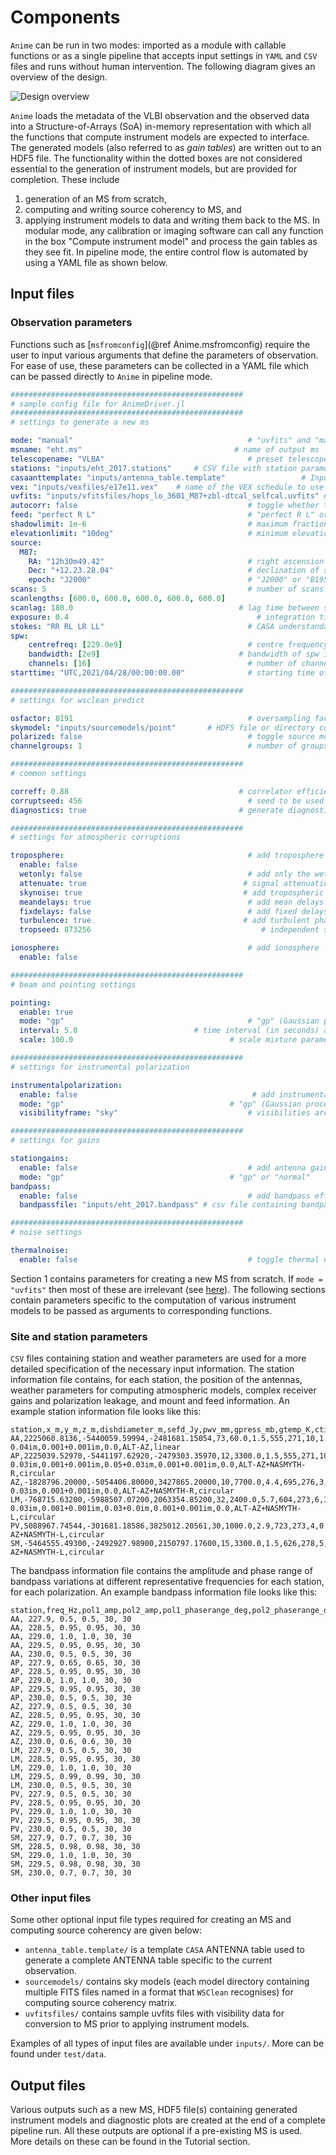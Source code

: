 # Components

`Anime` can be run in two modes: imported as a module with callable functions or as a single pipeline that accepts input settings in `YAML` and `CSV` files and runs without human intervention. The following diagram gives an overview of the design.

![Design overview](components.png)

`Anime` loads the metadata of the VLBI observation and the observed data into a Structure-of-Arrays (SoA) in-memory representation with which all the functions that compute instrument models are expected to interface. The generated models (also referred to as *gain tables*) are written out to an HDF5 file. The functionality within the dotted boxes are not considered essential to the generation of instrument models, but are provided for completion. These include
1. generation of an MS from scratch,
2. computing and writing source coherency to MS, and
3. applying instrument models to data and writing them back to the MS.
In modular mode, any calibration or imaging software can call any function in the box "Compute instrument model" and process the gain tables as they see fit. In pipeline mode, the entire control flow is automated by using a YAML file as shown below.

## Input files

### Observation parameters
Functions such as [`msfromconfig`](@ref Anime.msfromconfig) require the user to input various arguments that define the parameters of observation. For ease of use, these parameters can be collected in a YAML file which can be passed directly to `Anime` in pipeline mode.

```yaml
####################################################
# sample config file for AnimeDriver.jl
####################################################
# settings to generate a new ms

mode: "manual"                                       # "uvfits" and "manual" are the only allowed values
msname: "eht.ms"                                  # name of output ms 
telescopename: "VLBA"                                # preset telescope known to casa (not important since CASA is not used for predict; just an argument required for setconfig)
stations: "inputs/eht_2017.stations"     # CSV file with station parameters
casaanttemplate: "inputs/antenna_table.template"                 # Input CASA ANTENNA table to use as template
vex: "inputs/vexfiles/e17e11.vex"    # name of the VEX schedule to use for observing
uvfits: "inputs/vfitsfiles/hops_lo_3601_M87+zbl-dtcal_selfcal.uvfits" # name of uvfits file to convert to ms
autocorr: false                                      # toggle whether to include autocorrelations
feed: "perfect R L"                                  # "perfect R L" or "perfect X Y"
shadowlimit: 1e-6                                    # maximum fraction of geometrically shadowed area before flagging occurs
elevationlimit: "10deg"                              # minimum elevation angle before flagging occurs
source:
  M87:
    RA: "12h30m49.42"                                # right ascension of source position in hours
    Dec: "+12.23.28.04"                              # declination of source position in degrees
    epoch: "J2000"                                   # "J2000" or "B1950"
scans: 5                                             # number of scans
scanlengths: [600.0, 600.0, 600.0, 600.0, 600.0]                              # list of lengths of each scan in seconds
scanlag: 180.0                                     # lag time between scans in seconds
exposure: 0.4                                          # integration time in seconds
stokes: "RR RL LR LL"                                # CASA understandable Stokes types to simulate (check official MS specification)
spw:
    centrefreq: [229.0e9]                            # centre frequency of spw in Hz
    bandwidth: [2e9]                               # bandwidth of spw in Hz
    channels: [16]                                   # number of channels in spw
starttime: "UTC,2021/04/28/00:00:00.00"              # starting time of the first scan in the observation

####################################################
# settings for wsclean predict

osfactor: 8191                                       # oversampling factor for WSClean
skymodel: "inputs/sourcemodels/point"       # HDF5 file or directory containing FITS files
polarized: false                                     # toggle source model polarization
channelgroups: 1                                     # number of groups to divide the channels into for computing source coherencies

####################################################
# common settings

correff: 0.88                                      # correlator efficiency for 2 quantization bits (use 0.636 for 1-bit)
corruptseed: 456                                     # seed to be used for generating random variables for corruptions (except for troposphere)
diagnostics: true                                  # generate diagnostic plots and logs

####################################################
# settings for atmospheric corruptions

troposphere:                                         # add troposphere
  enable: false
  wetonly: false                                     # add only the wet component
  attenuate: true                                   # signal attenuation due to opacity
  skynoise: true                                    # add tropospheric contribution to sky noise
  meandelays: true                                   # add mean delays
  fixdelays: false                                   # add fixed delays 
  turbulence: true                                  # add turbulent phases
  tropseed: 873256                                      # independent seed for generating random variables for troposphere

ionosphere:                                          # add ionosphere
  enable: false

####################################################
# beam and pointing settings

pointing:
  enable: true
  mode: "gp"                                         # "gp" (Gaussian processes) or "normal" (Gaussian)
  interval: 5.0                          # time interval (in seconds) after which to generate new pointing errors (<=0.0 for "mean(coherencetime)")
  scale: 100.0                                   # scale mixture parameter for long-term smoothness

####################################################
# settings for instrumental polarization

instrumentalpolarization: 
  enable: false                                       # add instrumental polarization
  mode: "gp"                                     # "gp" (Gaussian processes) or "normal" (Gaussian)
  visibilityframe: "sky"                             # visibilities are written out in "sky" frame

####################################################
# settings for gains

stationgains: 
  enable: false                                      # add antenna gains
  mode: "gp"                                     # "gp" or "normal"
bandpass: 
  enable: false                                      # add bandpass effects 
  bandpassfile: "inputs/eht_2017.bandpass" # csv file containing bandpass information for all stations

####################################################
# noise settings

thermalnoise: 
  enable: false                                      # toggle thermal noise
```
Section 1 contains parameters for creating a new MS from scratch. If `mode = "uvfits"` then most of these are irrelevant (see [here](examples/createdataset.md#in-uvfits-mode)). The following sections contain parameters specific to the computation of various instrument models to be passed as arguments to corresponding functions.

### Site and station parameters
`CSV` files containing station and weather parameters are used for a more detailed specification of the necessary input information. The station information file contains, for each station, the position of the antennas, weather parameters for computing atmospheric models, complex receiver gains and polarization leakage, and mount and feed information. An example station information file looks like this:
```csv
station,x_m,y_m,z_m,dishdiameter_m,sefd_Jy,pwv_mm,gpress_mb,gtemp_K,ctime_sec,pointingrms_arcsec,pbfwhm230_arcsec,pbmodel,aperture_eff,g_pol1_loc,g_pol1_scale,g_pol2_loc,g_pol2_scale,d_pol1_loc,d_pol1_scale,d_pol2_loc,d_pol2_scale,feedangle_deg,mount,feed
AA,2225060.8136,-5440059.59994,-2481681.15054,73,60.0,1.5,555,271,10,1.0,27,gaussian,0.73,1.0+0.0im,0.1+0.1im,1.06+0.0im,0.1+0.1im,-0.05+0.03im,0.001+0.001im,0.03-0.04im,0.001+0.001im,0.0,ALT-AZ,linear
AP,2225039.52970,-5441197.62920,-2479303.35970,12,3300.0,1.5,555,271,10,1.0,27,gaussian,0.63,0.95+0.06im,0.1+0.1im,1.0+0.07im,0.1+0.1im,0.03-0.03im,0.001+0.001im,0.05+0.03im,0.001+0.001im,0.0,ALT-AZ+NASMYTH-R,circular
AZ,-1828796.20000,-5054406.80000,3427865.20000,10,7700.0,4.4,695,276,3,1.0,32,gaussian,0.57,1.1+0.0im,0.1+0.1im,0.9+0.0im,0.1+0.1im,0.03+0.04im,0.001+0.001im,0.035-0.03im,0.001+0.001im,0.0,ALT-AZ+NASMYTH-R,circular
LM,-768715.63200,-5988507.07200,2063354.85200,32,2400.0,5.7,604,273,6,1.0,10,gaussian,0.31,1.1+0.05im,0.1+0.1im,1.2+0.1im,0.1+0.1im,0.03-0.03im,0.001+0.001im,0.03+0.0im,0.001+0.001im,0.0,ALT-AZ+NASMYTH-L,circular
PV,5088967.74544,-301681.18586,3825012.20561,30,1000.0,2.9,723,273,4,0.5,11,gaussian,0.43,1.04+0.0im,0.1+0.1im,1.05+0.0im,0.1+0.1im,0.03+0.06im,0.001+0.001im,-0.04+0.03im,0.001+0.001im,0.0,ALT-AZ+NASMYTH-L,circular
SM,-5464555.49300,-2492927.98900,2150797.17600,15,3300.0,1.5,626,278,5,1.5,55,gaussian,0.73,0.97+0.1im,0.1+0.1im,1.1+0.05im,0.1+0.1im,-0.03+0.03im,0.001+0.001im,0.045+0.0im,0.001+0.001im,45.0,ALT-AZ+NASMYTH-L,circular
```

The bandpass information file contains the amplitude and phase range of bandpass variations at different representative frequencies for each station, for each polarization. An example bandpass information file looks like this:
```csv
station,freq_Hz,pol1_amp,pol2_amp,pol1_phaserange_deg,pol2_phaserange_deg
AA, 227.9, 0.5, 0.5, 30, 30
AA, 228.5, 0.95, 0.95, 30, 30
AA, 229.0, 1.0, 1.0, 30, 30
AA, 229.5, 0.95, 0.95, 30, 30
AA, 230.0, 0.5, 0.5, 30, 30
AP, 227.9, 0.65, 0.65, 30, 30
AP, 228.5, 0.95, 0.95, 30, 30
AP, 229.0, 1.0, 1.0, 30, 30
AP, 229.5, 0.95, 0.95, 30, 30
AP, 230.0, 0.5, 0.5, 30, 30
AZ, 227.9, 0.5, 0.5, 30, 30
AZ, 228.5, 0.95, 0.95, 30, 30
AZ, 229.0, 1.0, 1.0, 30, 30
AZ, 229.5, 0.95, 0.95, 30, 30
AZ, 230.0, 0.6, 0.6, 30, 30
LM, 227.9, 0.5, 0.5, 30, 30
LM, 228.5, 0.95, 0.95, 30, 30
LM, 229.0, 1.0, 1.0, 30, 30
LM, 229.5, 0.99, 0.99, 30, 30
LM, 230.0, 0.5, 0.5, 30, 30
PV, 227.9, 0.5, 0.5, 30, 30
PV, 228.5, 0.95, 0.95, 30, 30
PV, 229.0, 1.0, 1.0, 30, 30
PV, 229.5, 0.95, 0.95, 30, 30
PV, 230.0, 0.5, 0.5, 30, 30
SM, 227.9, 0.7, 0.7, 30, 30
SM, 228.5, 0.98, 0.98, 30, 30
SM, 229.0, 1.0, 1.0, 30, 30
SM, 229.5, 0.98, 0.98, 30, 30
SM, 230.0, 0.7, 0.7, 30, 30
```

### Other input files
Some other optional input file types required for creating an MS and computing source coherency are given below:
- `antenna_table.template/` is a template `CASA` ANTENNA table used to generate a complete ANTENNA table specific to the current observation. 
- `sourcemodels/` contains sky models (each model directory containing multiple FITS files named in a format that `WSClean` recognises) for computing source coherency matrix.
- `uvfitsfiles/` contains sample uvfits files with visibility data for conversion to MS prior to applying instrument models.

Examples of all types of input files are available under `inputs/`. More can be found under `test/data`.

## Output files
Various outputs such as a new MS, HDF5 file(s) containing generated instrument models and diagnostic plots are created at the end of a complete pipeline run.
All these outputs are optional if a pre-existing MS is used. More details on these can be found in the Tutorial section.